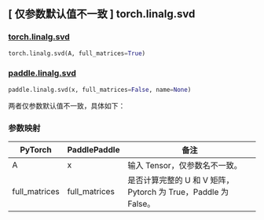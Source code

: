 ## [ 仅参数默认值不一致 ] torch.linalg.svd

### [torch.linalg.svd](https://pytorch.org/docs/1.13/generated/torch.linalg.svd.html?highlight=svd#torch.linalg.svd)

```python
torch.linalg.svd(A, full_matrices=True)
```

### [paddle.linalg.svd](https://www.paddlepaddle.org.cn/documentation/docs/zh/api/paddle/linalg/svd_cn.html)

```python
paddle.linalg.svd(x, full_matrices=False, name=None)
```

两者仅参数默认值不一致，具体如下：
### 参数映射
| PyTorch       | PaddlePaddle | 备注                                                   |
| ------------- | ------------ | ------------------------------------------------------ |
| A           | x           | 输入 Tensor，仅参数名不一致。               |
| full_matrices           | full_matrices           | 是否计算完整的 U 和 V 矩阵，Pytorch 为 True，Paddle 为 False。               |
